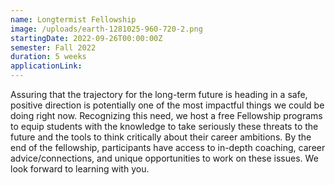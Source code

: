 ```yaml
---
name: Longtermist Fellowship
image: /uploads/earth-1281025-960-720-2.png
startingDate: 2022-09-26T00:00:00Z
semester: Fall 2022
duration: 5 weeks
applicationLink:
---
```

Assuring that the trajectory for the long-term future is heading in a safe, positive direction is potentially one of the most impactful things we could be doing right now. Recognizing this need, we host a free Fellowship programs to equip students with the knowledge to take seriously these threats to the future and the tools to think critically about their career ambitions. By the end of the fellowship, participants have access to in-depth coaching, career advice/connections, and unique opportunities to work on these issues. We look forward to learning with you.